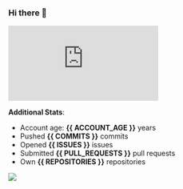 ### Hi there 👋

![Bob's github activity graph](https://d3eqgu1c877dat.cloudfront.net/graph-stats.xml)

**Additional Stats**:
- Account age: **{{ ACCOUNT_AGE }}** years
- Pushed **{{ COMMITS }}** commits
- Opened **{{ ISSUES }}** issues
- Submitted **{{ PULL_REQUESTS }}** pull requests
- Own **{{ REPOSITORIES }}** repositories

![](https://komarev.com/ghpvc/?username=BobTheSoftwareDeveloper)
